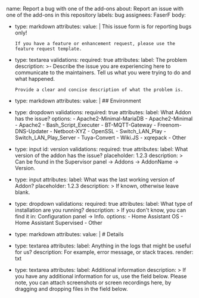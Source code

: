 name: Report a bug with one of the add-ons
about: Report an issue with one of the add-ons in this repository
labels: bug
assignees: FaserF
body:
  - type: markdown
    attributes:
      value: |
        This issue form is for reporting bugs only!

        If you have a feature or enhancement request, please use the feature request template.

  - type: textarea
    validations:
      required: true
    attributes:
      label: The problem
      description: >-
        Describe the issue you are experiencing here to communicate to the
        maintainers. Tell us what you were trying to do and what happened.

        Provide a clear and concise description of what the problem is.
  - type: markdown
    attributes:
      value: |
        ## Environment
  - type: dropdown
    validations:
      required: true
    attributes:
      label: What Addon has the issue?
      options:
        - Apache2-Minimal-MariaDB
        - Apache2-Minimal
        - Apache2
        - Bash_Script_Executer
        - BT-MQTT-Gateway
        - Freenom-DNS-Updater
        - Netboot-XYZ
        - OpenSSL
        - Switch_LAN_Play
        - Switch_LAN_Play_Server
        - Tuya-Convert
        - Wiki.JS
        - xqrepack
        - Other
  - type: input
    id: version
    validations:
      required: true
    attributes:
      label: What version of the addon has the issue?
      placeholder: 1.2.3
      description: >
        Can be found in the Supervisor panel -> Addons -> AddonName -> Version.
  - type: input
    attributes:
      label: What was the last working version of Addon?
      placeholder: 1.2.3
      description: >
        If known, otherwise leave blank.
  - type: dropdown
    validations:
      required: true
    attributes:
      label: What type of installation are you running?
      description: >
        If you don't know, you can find it in: Configuration panel -> Info.
      options:
        - Home Assistant OS
        - Home Assistant Supervised
        - Other
  - type: markdown
    attributes:
      value: |
        # Details
  - type: textarea
    attributes:
      label: Anything in the logs that might be useful for us?
      description: For example, error message, or stack traces.
      render: txt
  - type: textarea
    attributes:
      label: Additional information
      description: >
        If you have any additional information for us, use the field below.
        Please note, you can attach screenshots or screen recordings here, by
        dragging and dropping files in the field below.
